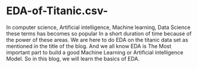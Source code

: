 # EDA-of-Titanic.csv-
In computer science, Artificial intelligence, Machine learning, Data Science these terms has becomes so popular In a short duration of time because of the power of these areas. We are here to do EDA on the titanic data set as mentioned in the title of the blog. And we all know EDA is The Most important part to build a good Machine Learning or Artificial intelligence Model. So in this blog, we will learn the basics of EDA.
